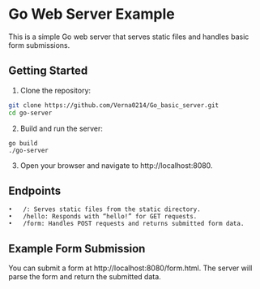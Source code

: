 # Go Web Server Example

This is a simple Go web server that serves static files and handles basic form submissions.

## Getting Started

1. Clone the repository:
  ```bash
  git clone https://github.com/Verna0214/Go_basic_server.git
  cd go-server
  ```
2. Build and run the server:
  ```
  go build
  ./go-server
  ```
3. Open your browser and navigate to http://localhost:8080.

## Endpoints

	•	/: Serves static files from the static directory.
	•	/hello: Responds with “hello!” for GET requests.
	•	/form: Handles POST requests and returns submitted form data.

## Example Form Submission

You can submit a form at http://localhost:8080/form.html. The server will parse the form and return the submitted data.